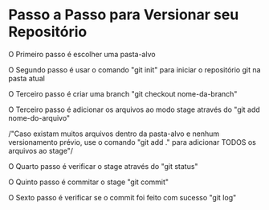 # Passo a Passo para Versionar seu Repositório
O Primeiro passo é escolher uma pasta-alvo

O Segundo passo é usar o comando "git init" para iniciar o repositório git na pasta atual

O Terceiro passo é criar uma branch "git checkout nome-da-branch"

O Terceiro passo é adicionar os arquivos ao modo stage através do "git add nome-do-arquivo"

/"Caso existam muitos arquivos dentro da pasta-alvo e nenhum versionamento prévio, use o comando "git add ." para adicionar TODOS os arquivos ao stage"/

O Quarto passo é verificar o stage através do "git status"

O Quinto passo é commitar o stage "git commit"

O Sexto passo é verificar se o commit foi feito com sucesso "git log"